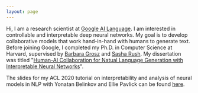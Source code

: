```yaml
---
layout: page
---
```


Hi, I am a research scientist at <a href="https://ai.google/research/teams/language/" target="_blank">Google AI Language</a>. I am interested in controllable and interpretable deep neural networks.
My goal is to develop collaborative models that work hand-in-hand with humans to generate text.
Before joining Google, I completed my Ph.D. in Computer Science at Harvard, supervised by <a href="http://grosz.seas.harvard.edu/" target="_blank">Barbara Grosz</a> and <a href="http://rush-nlp.com/" target="_blank">Sasha Rush</a>. My dissertation was titled "<a href="/assets/files/gehrmann_dissertation.pdf" target="_blank">Human-AI Collaboration for Natual Language Generation with Interpretable Neural Networks</a>".

The slides for my ACL 2020 tutorial on interpretability and analysis of neural models in NLP with Yonatan Belinkov and Ellie Pavlick can be found <a href="/assets/files/acl_2020_interpretability_tutorial.pdf" target="_blank">here</a>.

<!-- You can find my full CV <a href="#" target="_blank">here</a>. -->
